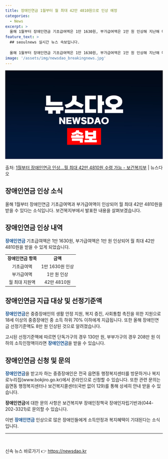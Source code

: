 ```yaml
---
title: 장애인연금 1월부터 월 최대 42만 4810원으로 인상 예정
categories:
  - News
excerpt: >
  올해 1월부터 장애인연금 기초급여액은 1만 1630원, 부가급여액은 1만 원 인상해 지난해 대비 총 2만 1…
feature_text: >
  ## seoulnews 실시간 뉴스 속보입니다.

  올해 1월부터 장애인연금 기초급여액은 1만 1630원, 부가급여액은 1만 원 인상해 지난해 대비 총 2만 1…
image: '/assets/img/newsdao_breakingnews.jpg'
---
```


![뉴스다오 속보](/assets/img/newsdao_breakingnews.jpg)

<p>출처: <a href="https://newsdao.kr/2951" rel="dofollow">1월부터 장애인연금 인상…월 최대 42만 4810원 수령 가능 - 보건복지부</a> | 뉴스다오</p>

<h2>장애인연금 인상 소식</h2>

<p data-ke-size="size16">올해 1월부터 장애인연금 기초급여액과 부가급여액이 인상되어 월 최대 42만 4810원을 받을 수 있다는 소식입니다. 보건복지부에서 발표한 내용을 살펴보겠습니다.</p>

<h2 data-ke-size="size26">장애인연금 인상 내역</h2>

<p><b><span style="color: #1a5490;">장애인연금</span></b> 기초급여액은 1만 1630원, 부가급여액은 1만 원 인상되어 월 최대 42만 4810원을 받을 수 있게 되었습니다.</p>

<table>
  <tr>
    <td style="text-align: center; height: 17px;"><b>장애인연금 항목</b></td>
    <td style="text-align: center; height: 17px;"><b>금액</b></td>
  </tr>
  <tr>
    <td style="text-align: center; height: 17px;">기초급여액</td>
    <td style="text-align: center; height: 17px;">1만 1630원 인상</td>
  </tr>
  <tr>
    <td style="text-align: center; height: 17px;">부가급여액</td>
    <td style="text-align: center; height: 17px;">1만 원 인상</td>
  </tr>
  <tr>
    <td style="text-align: center; height: 17px;">월 최대 지원액</td>
    <td style="text-align: center; height: 17px;">42만 4810원</td>
  </tr>
</table>

<h2 data-ke-size="size26">장애인연금 지급 대상 및 선정기준액</h2>

<p><b><span style="color: #1a5490;">장애인연금</span></b>은 중증장애인의 생활 안정 지원, 복지 증진, 사회통합 촉진을 위한 지원으로 18세 이상의 중증장애인 중 소득 하위 70% 이하에게 지급됩니다. 또한 올해 장애인연금 선정기준액도 8만 원 인상된 것으로 알려졌습니다.</p>

<p>고시된 선정기준액에 따르면 단독가구의 경우 130만 원, 부부가구의 경우 208만 원 이하의 소득인정액이라면 <b><span style="color: #1a5490;">장애인연금</span></b>을 받을 수 있습니다.</p>

<h2 data-ke-size="size26">장애인연금 신청 및 문의</h2>

<p><b><span style="color: #1a5490;">장애인연금</span></b>을 받고자 하는 중증장애인은 전국 읍면동 행정복지센터를 방문하거나 복지로누리집(www.bokjiro.go.kr)에서 온라인으로 신청할 수 있습니다. 또한 관련 문의는 읍면동 행정복지센터나 보건복지콜센터(국번 없이 129)를 통해 상세히 안내 받을 수 있습니다.</p>

<p><b>장애인연금</b>에 대한 문의 사항은 보건복지부 장애인정책국 장애인자립기반과(044-202-3321)로 문의할 수 있습니다.</p>

<p>이번 <b><span style="color: #1a5490;">장애인연금</span></b> 인상으로 많은 장애인들에게 소득안정과 복지혜택이 기대된다는 소식입니다.</p>

<hr>

<p data-ke-size="size16">&nbsp;</p> 

신속 뉴스 바로가기 👉 <a href="https://newsdao.kr" rel="dofollow">https://newsdao.kr</a>


